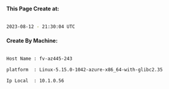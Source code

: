 
   
#### This Page Create at:

```bash

2023-08-12 - 21:30:04 UTC

```

#### Create By Machine:

```bash

Host Name : fv-az445-243

platform  : Linux-5.15.0-1042-azure-x86_64-with-glibc2.35

Ip Local  : 10.1.0.56

```

